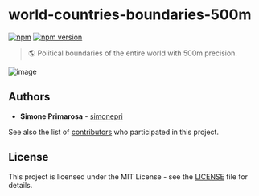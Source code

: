 # world-countries-boundaries-500m
[![npm](https://img.shields.io/npm/dm/world-countries-boundaries-500m.svg)](https://www.npmjs.com/package/world-countries-boundaries-500m) [![npm version](https://img.shields.io/npm/v/world-countries-boundaries-500m.svg)](https://www.npmjs.com/package/world-countries-boundaries-500m)
> 🌎 Political boundaries of the entire world with 500m precision.

![image](https://user-images.githubusercontent.com/3505087/30029694-87f7f35a-918a-11e7-9eb1-12ac1ce1d76b.png)

## Authors
* **Simone Primarosa** - [simonepri](https://github.com/simonepri)

See also the list of [contributors](https://github.com/busrapidohq/world-countries-boundaries/contributors) who participated in this project.

## License
This project is licensed under the MIT License - see the [LICENSE](LICENSE) file for details.
